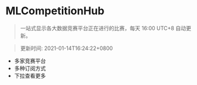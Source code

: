 # MLCompetitionHub

> 一站式显示各大数据竞赛平台正在进行的比赛，每天 16:00 UTC+8 自动更新。
  
> 更新时间: 2021-01-14T16:24:22+0800 

* 多家竞赛平台
* 多种订阅方式
* 下拉查看更多